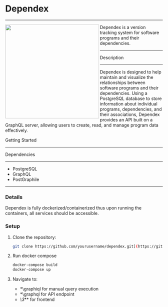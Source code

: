 # Dependex

-----------------------------

<img src="https://github.com/DavidTesar/Dependex/assets/73195563/3c4aa444-2721-4c46-ab24-61e9ad09f20a" width="300" height="300" align="left">


Dependex is a version tracking system for software programs and their dependencies.

-----------------------------

Description

-----------------------------

Dependex is designed to help maintain and visualize the relationships between software programs and their dependencies. Using a PostgreSQL database to store information about individual programs, dependencies, and their associations, Dependex provides an API built on a GraphQL server, allowing users to create, read, and manage program data effectively.

Getting Started

-----------------------------

Dependencies

-----------------------------

- PostgreSQL
- GraphQL
- PostGraphile

-----------------------------
### Details
Dependex is fully dockerized/containerized thus upon running the containers, all services should be accessible.

### Setup

1. Clone the repository:
   ```sh
   git clone https://github.com/yourusername/dependex.git](https://github.com/DavidTesar/Dependex.git
   ```
3. Run docker compose

   ```sh
   docker-compose build
   docker-compose up
   ```

3. Navigate to:
     - *\graphiql for manual query execution
     - *\graphql for API endpoint
     - *\3*** for frontend
